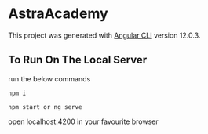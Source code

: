 # AstraAcademy

This project was generated with [Angular CLI](https://github.com/angular/angular-cli) version 12.0.3.

## To Run On The Local Server
run the below commands

`npm i`

`npm start or ng serve`

open localhost:4200 in your favourite browser

